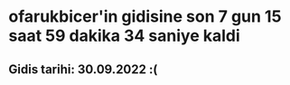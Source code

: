 # ofarukbicer'in gidisine son 7 gun 15 saat 59 dakika 34 saniye kaldi

## Gidis tarihi: 30.09.2022 :(
